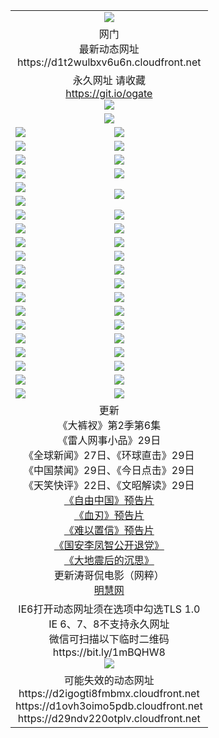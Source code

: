 ﻿<table>
  <tr></tr>
  <tr><td colspan=2 align=center><img src="https://d1t2wulbxv6u6n.cloudfront.net/Up/oGate.jpg" /></td></tr>
  <tr><td colspan=2 align=center>网门<br>最新动态网址
<br>https://d1t2wulbxv6u6n.cloudfront.net
    </td>
  </tr>
  <tr>
    <td colspan=2 align=center>永久网址 请收藏<br/><a href="https://git.io/ogate" target="_blank">https://git.io/ogate</a><br/><a href="https://d1t2wulbxv6u6n.cloudfront.net/Up/0WMGDL2.png" target="_blank"><img src="https://d1t2wulbxv6u6n.cloudfront.net/Up/0WMGD2.png"/></a></td>
    <!--td align=center>临时网址 微信用<br/><a href="https://bit.ly/1mBQHW8" target="_blank">https://bit.ly/1mBQHW8</a><br/><a href="https://d1t2wulbxv6u6n.cloudfront.net/Up/0WMGDL3.png" target="_blank"><img src="https://d1t2wulbxv6u6n.cloudfront.net/Up/0WMGD3.png"/></a></td-->
  </tr>
  <tr>
    <td colspan=2 align=center><a href="https://d1t2wulbxv6u6n.cloudfront.net/ogUP.aspx?name=0oGate.apk" target="_blank"><img src="https://d1t2wulbxv6u6n.cloudfront.net/Up/0WMAZ.jpg" /></a></td>
  </tr>
  <tr>
    <td><a href="https://d1t2wulbxv6u6n.cloudfront.net/ogNice.aspx" target="_blank"><img src="https://d1t2wulbxv6u6n.cloudfront.net/Up/0WCYY.jpg" /></a></td>
    <td><a href="https://d1t2wulbxv6u6n.cloudfront.net/onCO.aspx?ob=600%E4%BA%8B%E7%89%A9&op=%E5%A2%9E%E5%88%A0%E6%94%B9&args=WH1~%23%E7%B1%BB%E5%9E%8B6%E6%96%B0%E9%97%BB%7c%23%E7%B1%BB%E5%9E%8B6%E8%AF%84%E8%AE%BA&mode=" target="_blank"><img src="https://d1t2wulbxv6u6n.cloudfront.net/Up/0WZTT.jpg" /></a></td> 
  </tr>
  <tr>
    <td><a href="https://d1t2wulbxv6u6n.cloudfront.net/ogDY.aspx" target="_blank"><img src="https://d1t2wulbxv6u6n.cloudfront.net/Up/0FK.jpg" /></a></td>
    <td><a href="https://d1t2wulbxv6u6n.cloudfront.net/ogST.aspx" target="_blank"><img src="https://d1t2wulbxv6u6n.cloudfront.net/Up/0ST.jpg" /></a></td> 
  </tr>
  <tr>
    <!--td rowspan=2><a href="https://d1t2wulbxv6u6n.cloudfront.net/ogUP.aspx?name=WJ.mp4&count=T:1,480P:1" target="_blank"><img src="https://d1t2wulbxv6u6n.cloudfront.net/Up/WJ.jpg" /></a></td-->
    <td><a href="https://d1t2wulbxv6u6n.cloudfront.net/ogUP.aspx?name=11DKC.mp4&count=T:2,2:6,1:16" target="_blank"><img src="https://d1t2wulbxv6u6n.cloudfront.net/Up/11DKC.jpg" /></a></td> 
    <td><div><a href="https://d1t2wulbxv6u6n.cloudfront.net/ogUP.aspx?name=LRWS.mp4&count=7B:8,6B:44,5A:10,5B:35,4A:14,4B:19,3A:10,3B:26,2A:16,2B:21,1A:23,1B:29&current=7B:8" target="_blank"><img src="https://d1t2wulbxv6u6n.cloudfront.net/Up/LRWS.jpg" /></a></td>
   </tr>
  <tr>
    <td><a href="https://d1t2wulbxv6u6n.cloudfront.net/ogUP.aspx?name=LRSH.mp4&count=W:13,2:10" target="_blank"><img src="https://d1t2wulbxv6u6n.cloudfront.net/Up/LRSH.jpg" /></a></td>
    <td><a href="https://d1t2wulbxv6u6n.cloudfront.net/ogUP.aspx?name=BYWXY.mp4" target="_blank"><img src="https://d1t2wulbxv6u6n.cloudfront.net/Up/BYWXY.jpg" /></a></td>
  </tr>
  <tr>
    <td><a href="https://d1t2wulbxv6u6n.cloudfront.net/ogUP.aspx?name=JQR.mp4&count=2" target="_blank"><img src="https://d1t2wulbxv6u6n.cloudfront.net/Up/JQR.jpg" /></a></td>   
    <td rowspan=2><a href="https://d1t2wulbxv6u6n.cloudfront.net/ogUP.aspx?name=JP.mp4&count=9" target="_blank"><img src="https://d1t2wulbxv6u6n.cloudfront.net/Up/JP.jpg" /></td>
  </tr>
  <tr>
    <td><a href="https://d1t2wulbxv6u6n.cloudfront.net/ogUP.aspx?name=WH.mp4" target="_blank"><img src="https://d1t2wulbxv6u6n.cloudfront.net/Up/WH.jpg" /></a></td>
  </tr>
  <tr>
    <td><a href="https://d1t2wulbxv6u6n.cloudfront.net/ogUP.aspx?name=SSZJ.mp4&count=SP:6,480P:8" target="_blank"><img src="https://d1t2wulbxv6u6n.cloudfront.net/Up/SSZJ.jpg" /></a></td>
    <td><a href="https://d1t2wulbxv6u6n.cloudfront.net/ogUP.aspx?name=ZY.mp4&count=2015:16" target="_blank"><img src="https://d1t2wulbxv6u6n.cloudfront.net/Up/ZY.jpg" /></a</td>
  </tr>
  <tr>
    <td><a href="https://d1t2wulbxv6u6n.cloudfront.net/ogUP.aspx?name=XTFY.mp4&count=B:2,A:24" target="_blank"><img src="https://d1t2wulbxv6u6n.cloudfront.net/Up/XTFY.jpg" /></a></td>
    <td><a href="https://d1t2wulbxv6u6n.cloudfront.net/ogUP.aspx?name=1XQK.mp4&count=13" target="_blank"><img src="https://d1t2wulbxv6u6n.cloudfront.net/Up/1XQK.jpg" /></a</td>
  </tr>
  <tr>
    <td><a href="https://d1t2wulbxv6u6n.cloudfront.net/ogUP.aspx?name=1LYF.mp4&count=2" target="_blank"><img src="https://d1t2wulbxv6u6n.cloudfront.net/Up/1LYF0.jpg" /></a></td>
    <td><a href="https://d1t2wulbxv6u6n.cloudfront.net/ogUP.aspx?name=1ZGC.mp4&count=6" target="_blank"><img src="https://d1t2wulbxv6u6n.cloudfront.net/Up/1ZGC0.jpg" /></a></td>
  </tr>
  <tr>
    <td><a href="https://d1t2wulbxv6u6n.cloudfront.net/ogUP.aspx?name=1ZKM.mp4&count=3&current=3" target="_blank"><img src="https://d1t2wulbxv6u6n.cloudfront.net/Up/1ZKM0.jpg" /></a></td>  
    <td><a href="https://d1t2wulbxv6u6n.cloudfront.net/ogUP.aspx?name=1WWY.mp4&count=6&current=6" target="_blank"><img src="https://d1t2wulbxv6u6n.cloudfront.net/Up/1WWY0.jpg" /></a></td>
  </tr>
  <tr>
    <td><a href="https://d1t2wulbxv6u6n.cloudfront.net/ogUP.aspx?name=10JGY.mp4&count=3" target="_blank"><img src="https://d1t2wulbxv6u6n.cloudfront.net/Up/10JGY0.jpg" /></a></td>
    <td><a href="https://d1t2wulbxv6u6n.cloudfront.net/ogUP.aspx?name=10CYS.mp4&count=2" target="_blank"><img src="https://d1t2wulbxv6u6n.cloudfront.net/Up/10CYS0.jpg" /></a></td>
  </tr>
  <tr>
    <td><a href="https://d1t2wulbxv6u6n.cloudfront.net/ogUP.aspx?name=4SQQ.mp4&count=201602:20,201601:21&current=201602:20" target="_blank"><img src="https://d1t2wulbxv6u6n.cloudfront.net/Up/4SQQ0.jpg"/></a></td>
    <td><a href="https://d1t2wulbxv6u6n.cloudfront.net/ogUP.aspx?name=4SHQ.mp4&count=201602:27,201601:28&current=201602:27" target="_blank"><img src="https://d1t2wulbxv6u6n.cloudfront.net/Up/4SHQ0.jpg"/></a></td>
  </tr>
  <tr>
    <td><a href="https://d1t2wulbxv6u6n.cloudfront.net/ogUP.aspx?name=4SZG.mp4&count=201602:21,201601:23&current=201602:21" target="_blank"><img src="https://d1t2wulbxv6u6n.cloudfront.net/Up/4SZG0.jpg"/></a></td>
    <td><a href="https://d1t2wulbxv6u6n.cloudfront.net/ogUP.aspx?name=4SDJ.mp4&count=201602A:24,201602B:7,201601A:48,201601B:6&current=201602A:24" target="_blank"><img src="https://d1t2wulbxv6u6n.cloudfront.net/Up/4SDJ0.jpg"/></a></td>
  </tr>
  <tr>
    <td><a href="https://d1t2wulbxv6u6n.cloudfront.net/ogUP.aspx?name=4CTX.mp4&count=201602:3,201601:4&current=201602:3" target="_blank"><img src="https://d1t2wulbxv6u6n.cloudfront.net/Up/4CTX0.jpg"/></a></td>
    <td><a href="https://d1t2wulbxv6u6n.cloudfront.net/ogUP.aspx?name=4CWZ.mp4&count=201602:4,201601:4&current=201602:4" target="_blank"><img src="https://d1t2wulbxv6u6n.cloudfront.net/Up/4CWZ0.jpg"/></a></td>
  </tr>
  <tr>
    <td><a href="https://d1t2wulbxv6u6n.cloudfront.net/onUP.aspx?name=https://dwsfx5awq5vcc.cloudfront.net/" target="_blank"><img src="https://d1t2wulbxv6u6n.cloudfront.net/Up/0DTW.jpg"/></a></td>
    <td><a href="https://d1t2wulbxv6u6n.cloudfront.net/onUP.aspx?name=https://d240ns8up8earz.cloudfront.net/acenter/" target="_blank"><img src="https://d1t2wulbxv6u6n.cloudfront.net/Up/0TDW.jpg" /></a></td>
  </tr>
  <tr>
    <td><a href="https://d1t2wulbxv6u6n.cloudfront.net/onUP.aspx?name=https://d4508d6vomz2p.cloudfront.net/gb/nsc413.htm" target="_blank"><img src="https://d1t2wulbxv6u6n.cloudfront.net/Up/0DJY.jpg" /></a></td>
    <td><a href="https://d1t2wulbxv6u6n.cloudfront.net/onUP.aspx?name=https://d3bxwq7vzudb5l.cloudfront.net/xtr/gb/prog204.html" target="_blank"><img src="https://d1t2wulbxv6u6n.cloudfront.net/Up/0XTR.jpg" /></a></td>
  </tr>
  <tr>
    <td><a href="https://d1t2wulbxv6u6n.cloudfront.net/onUP.aspx?name=https://d3aj00iefsmfgc.cloudfront.net/" target="_blank"><img src="https://d1t2wulbxv6u6n.cloudfront.net/Up/0MHW.jpg" /></a></td>
    <td><a href="https://d1t2wulbxv6u6n.cloudfront.net/onUP.aspx?name=https://d1lcj91uv80klr.cloudfront.net/" target="_blank"><img src="https://d1t2wulbxv6u6n.cloudfront.net/Up/0ZJW.jpg" /></a></td>
  </tr>
  <tr>
    <td><a href="https://d1t2wulbxv6u6n.cloudfront.net/ogUP.aspx?name=0FG.zip" target="_blank"><img src="https://d1t2wulbxv6u6n.cloudfront.net/Up/0FG.jpg" /></a></td>
    <td><a href="https://d1t2wulbxv6u6n.cloudfront.net/ogUP.aspx?name=0FGA.apk" target="_blank"><img src="https://d1t2wulbxv6u6n.cloudfront.net/Up/0FGA.jpg" /></a></td>
  </tr>
  <tr>
    <td><a href="https://d1t2wulbxv6u6n.cloudfront.net/ogUP.aspx?name=0U.zip" target="_blank"><img src="https://d1t2wulbxv6u6n.cloudfront.net/Up/0U.jpg" /></a></td>
    <td><a href="https://d1t2wulbxv6u6n.cloudfront.net/ogUP.aspx?name=0UA.apk" target="_blank"><img src="https://d1t2wulbxv6u6n.cloudfront.net/Up/0UA.jpg" /></a></td>
  </tr>
  <tr>
    <td><a href="https://d1t2wulbxv6u6n.cloudfront.net/ogUP.aspx?name=0iPPOTV.zip" target="_blank"><img src="https://d1t2wulbxv6u6n.cloudfront.net/Up/0iPPOTV.jpg" /></a></td>
    <td><a href="https://d1t2wulbxv6u6n.cloudfront.net/ogUP.aspx?name=0iNTD.apk" target="_blank"><img src="https://d1t2wulbxv6u6n.cloudfront.net/Up/0iNTD.jpg" /></a></td>
  </tr>
  <tr>
    <td colspan=2 align=center>更新<br>
      《大裤衩》第2季第6集<br>
      《雷人网事小品》29日<br>
      《全球新闻》27日、《环球直击》29日<br>
      《中国禁闻》29日、《今日点击》29日<br>
      《天笑快评》22日、《文昭解读》29日<br>
      <a href="https://d1t2wulbxv6u6n.cloudfront.net/ogUP.aspx?name=11ZYZG0.mp4" target="_blank">《自由中国》预告片</a><br>
      <a href="https://d1t2wulbxv6u6n.cloudfront.net/ogUP.aspx?name=11XR.mp4" target="_blank">《血刃》预告片</a><br>
      <a href="https://d1t2wulbxv6u6n.cloudfront.net/ogUP.aspx?name=11NYZX.mp4&count=2" target="_blank">《难以置信》预告片</a><br>
      <a href="https://d1t2wulbxv6u6n.cloudfront.net/ogUP.aspx?name=4LFZ.mp4" target="_blank">《国安李凤智公开退党》</a><br>
      <a href="https://d1t2wulbxv6u6n.cloudfront.net/ogUP.aspx?name=4DDZHDCS.mp4" target="_blank">《大地震后的沉思》</a><br>
      更新涛哥侃电影（网粹）<br>
      <a href="https://d1t2wulbxv6u6n.cloudfront.net/onUP.aspx?name=https://www.minghui.org/" target="_blank">明慧网</a></td>
    </td>
  </tr>
  <tr>
    <td colspan=2 align=center>IE6打开动态网址须在选项中勾选TLS 1.0<br/>IE 6、7、8不支持永久网址<br/>
      微信可扫描以下临时二维码<br/>https://bit.ly/1mBQHW8<br/><a href="https://d1t2wulbxv6u6n.cloudfront.net/Up/0WMGDL3.png" target="_blank"><img src="https://d1t2wulbxv6u6n.cloudfront.net/Up/0WMGD3.png"/></a><br>
  </tr>
  <tr>
    <td colspan=2 align=center>可能失效的动态网址
<br>https://d2igogti8fmbmx.cloudfront.net
<br>https://d1ovh3oimo5pdb.cloudfront.net
<br>https://d29ndv220otplv.cloudfront.net
    </td>
  </tr>
</table>
